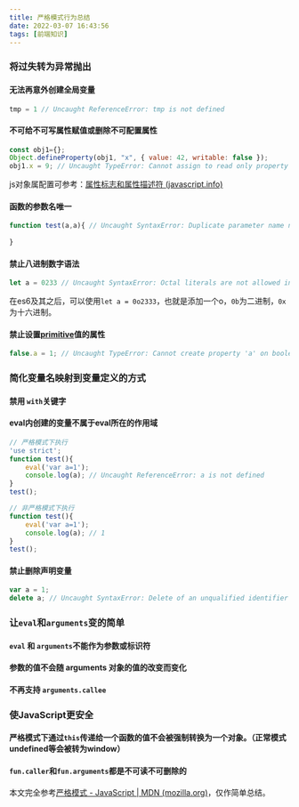 ```yaml
---
title: 严格模式行为总结
date: 2022-03-07 16:43:56
tags: [前端知识]
---
```


### 将过失转为异常抛出

#### 无法再**意外创建全局变量**

```javascript
tmp = 1 // Uncaught ReferenceError: tmp is not defined
```


#### 不可**给不可写属性赋值**或**删除不可配置属性**

```javascript
const obj1={};
Object.defineProperty(obj1, "x", { value: 42, writable: false });
obj1.x = 9; // Uncaught TypeError: Cannot assign to read only property 'x' of object
```
js对象属配置可参考：[属性标志和属性描述符 (javascript.info)](https://zh.javascript.info/property-descriptors#shu-xing-biao-zhi)

<!--more-->

#### 函数的参数名唯一

```javascript
function test(a,a){ // Uncaught SyntaxError: Duplicate parameter name not allowed
   
}
```

#### 禁止八进制数字语法

```javascript
let a = 0233 // Uncaught SyntaxError: Octal literals are not allowed in strict mode.
```

在es6及其之后，可以使用`let a = 0o2333`，也就是添加一个o，`0b`为二进制，`0x`为十六进制。

#### 禁止设置[primitive](https://developer.mozilla.org/zh-CN/docs/Glossary/Primitive)值的属性

```javascript
false.a = 1; // Uncaught TypeError: Cannot create property 'a' on boolean 'false'
```
### 简化变量名映射到变量定义的方式

#### 禁用 `with`关键字

#### eval内创建的变量不属于eval所在的作用域

```javascript
// 严格模式下执行
'use strict';
function test(){
    eval('var a=1');
    console.log(a); // Uncaught ReferenceError: a is not defined
}
test();

// 非严格模式下执行
function test(){
    eval('var a=1');
    console.log(a); // 1
}
test();
```

#### 禁止删除声明变量

```javascript
var a = 1;
delete a; // Uncaught SyntaxError: Delete of an unqualified identifier
```

### 让`eval`和`arguments`变的简单

#### `eval` 和 `arguments`不能作为参数或标识符

#### 参数的值不会随 arguments 对象的值的改变而变化

#### 不再支持 `arguments.callee`

### 使JavaScript更安全

#### 严格模式下通过`this`传递给一个函数的值不会被强制转换为一个对象。（正常模式undefined等会被转为window）

#### `fun.caller`和`fun.arguments`都是不可读不可删除的



本文完全参考[严格模式 - JavaScript | MDN (mozilla.org)](https://developer.mozilla.org/zh-CN/docs/Web/JavaScript/Reference/Strict_mode)，仅作简单总结。
